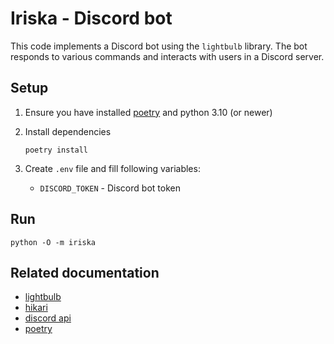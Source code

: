 # Iriska - Discord bot

This code implements a Discord bot using the `lightbulb` library. The bot responds to various commands and interacts with users in a Discord server.

## Setup

1. Ensure you have installed [poetry](https://python-poetry.org/docs/#installation) and python 3.10 (or newer)

2. Install dependencies
    ```
    poetry install
    ```

3. Create `.env` file and fill following variables:
   - `DISCORD_TOKEN` - Discord bot token

## Run

```
python -O -m iriska
```

## Related documentation

 - [lightbulb](https://hikari-lightbulb.readthedocs.io/en/latest/index.html)
 - [hikari](https://docs.hikari-py.dev/en/latest/)
 - [discord api](https://discord.com/developers/docs/intro)
 - [poetry](https://python-poetry.org/docs/)
